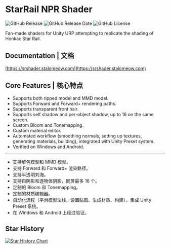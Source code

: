 # StarRail NPR Shader

<img alt="GitHub Release" src="https://img.shields.io/github/v/release/stalomeow/StarRailNPRShader?style=for-the-badge"> <img alt="GitHub Release Date" src="https://img.shields.io/github/release-date/stalomeow/StarRailNPRShader?style=for-the-badge"> <img alt="GitHub License" src="https://img.shields.io/github/license/stalomeow/StarRailNPRShader?style=for-the-badge">

Fan-made shaders for Unity URP attempting to replicate the shading of Honkai: Star Rail.

## Documentation | 文档

[https://srshader.stalomeow.com](https://srshader.stalomeow.com)

## Core Features | 核心特点

- Supports both ripped model and MMD model.
- Supports Forward and Forward+ rendering paths.
- Supports transparent front hair.
- Supports self shadow and per-object shadow, up to 16 on the same screen.
- Custom Bloom and Tonemapping.
- Custom material editor.
- Automated workflow (smoothing normals, setting up textures, generating materials, building), integrated with Unity Preset system.
- Verified on Windows and Android.

---

- 支持解包模型和 MMD 模型。
- 支持 Forward 和 Forward+ 渲染路径。
- 支持半透明刘海。
- 支持自阴影和逐物体阴影，同屏最多 16 个。
- 定制的 Bloom 和 Tonemapping。
- 定制的材质编辑器。
- 自动化流程（平滑模型法线、设置贴图、生成材质、构建），集成 Unity Preset 系统。
- 在 Windows 和 Android 上经过验证。

## Star History

<a href="https://star-history.com/#stalomeow/StarRailNPRShader&Date">
 <picture>
   <source media="(prefers-color-scheme: dark)" srcset="https://api.star-history.com/svg?repos=stalomeow/StarRailNPRShader&type=Date&theme=dark" />
   <source media="(prefers-color-scheme: light)" srcset="https://api.star-history.com/svg?repos=stalomeow/StarRailNPRShader&type=Date" />
   <img alt="Star History Chart" src="https://api.star-history.com/svg?repos=stalomeow/StarRailNPRShader&type=Date" />
 </picture>
</a>
